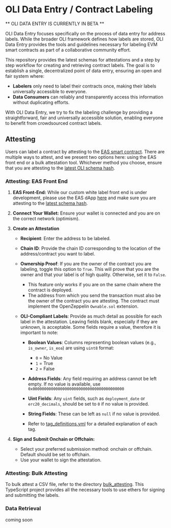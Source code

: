# OLI Data Entry / Contract Labeling

** OLI DATA ENTRY IS CURRENTLY IN BETA **

OLI Data Entry focuses specifically on the process of data entry for address labels. While the broader OLI framework defines how labels are stored, OLI Data Entry provides the tools and guidelines necessary for labeling EVM smart contracts as part of a collaborative community effort.

This repository provides the latest schemas for attestations and a step by step workflow for creating and retrieving contract labels. The goal is to establish a single, decentralized point of data entry, ensuring an open and fair system where:

- **Labelers** only need to label their contracts once, making their labels universally accessible to everyone.
- **Data Consumers** can reliably and transparently access this information without duplicating efforts.

With OLI Data Entry, we try to fix the labeling challenge by providing a straightforward, fair and universally accessible solution, enabling everyone to benefit from crowdsourced contract labels.

## Attesting

Users can label a contract by attesting to the [EAS smart contract](https://github.com/ethereum-attestation-service/eas-contracts?tab=readme-ov-file#optimism). There are multiple ways to attest, and we present two options here: using the EAS front end or a bulk attestation tool. Whichever method you choose, ensure that you are attesting to the [latest OLI schema hash](attestation_schema/EAS_schema_versioning.yml).

### **Attesting: EAS Front End**

1. **EAS Front-End:**
While our custom white label front end is under development, please use the EAS dApp [here](https://optimism.easscan.org/attestation/attestWithSchema/0x5283a290268ebd286c379b633b1f8f8241edb577a074d67a3ceea636461dd13f) and make sure you are attesting to the [latest schema hash](attestation_schema/EAS_schema_versioning.yml).

2. **Connect Your Wallet:**
Ensure your wallet is connected and you are on the correct network (optimism).

3. **Create an Attestation**

    - **Recipient**: Enter the address to be labeled.

    - **Chain ID**: Provide the chain ID corresponding to the location of the address/contract you want to label.

    - **Ownership Proof**: If you are the owner of the contract you are labeling, toggle this option to `True`. This will prove that you are the owner and that your label is of high quality. Otherwise, set it to `False`.
      - This feature only works if you are on the same chain where the contract is deployed.
      - The address from which you send the transaction must also be the owner of the contract you are attesting. The contract must implement the OpenZeppelin `Ownable.sol` extension.  

    - **OLI-Compliant Labels**: Provide as much detail as possible for each label in the attestation. Leaving fields blank, especially if they are unknown, is acceptable. Some fields require a value, therefore it is important to note:

      - **Boolean Values**: Columns representing boolean values (e.g., `is_owner`, `is_eoa`) are using `uint8` format:
        - `0` = No Value
        - `1` = True
        - `2` = False
      
      - **Address Fields**: Any field requiring an address cannot be left empty. If no value is available, use `0x0000000000000000000000000000000000000000`

      - **Uint Fields**: Any `uint` fields, such as `deployment_date` or `erc20_decimals`, should be set to `0` if no value is provided.

      - **String Fields**: These can be left as `null` if no value is provided.

      - Refer to [tag_definitions.yml](../data_model/tags/tag_definitions.yml) for a detailed explanation of each tag.

4. **Sign and Submit Onchain or Offchain:**
   - Select your preferred submission method: onchain or offchain. Default should be set to offchain.
   - Use your wallet to sign the attestation.

### **Attesting: Bulk Attesting**

To bulk attest a CSV file, refer to the directory [bulk_attesting](bulk_attesting/README.md). This TypeScript project provides all the necessary tools to use ethers for signing and submitting the labels.

### **Data Retrieval**

coming soon